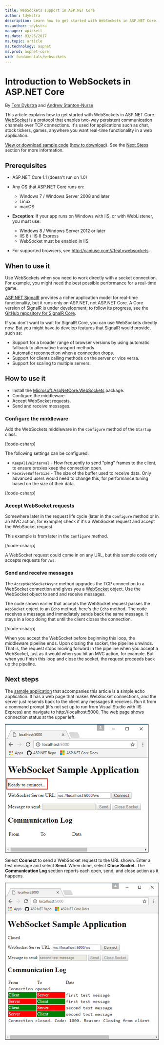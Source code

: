 ```yaml
---
title: WebSockets support in ASP.NET Core
author: tdykstra
description: Learn how to get started with WebSockets in ASP.NET Core.
ms.author: tdykstra
manager: wpickett
ms.date: 03/25/2017
ms.topic: article
ms.technology: aspnet
ms.prod: aspnet-core
uid: fundamentals/websockets
---
```


# Introduction to WebSockets in ASP.NET Core

By [Tom Dykstra](https://github.com/tdykstra) and [Andrew Stanton-Nurse](https://github.com/anurse)

This article explains how to get started with WebSockets in ASP.NET Core. [WebSocket](https://wikipedia.org/wiki/WebSocket) is a protocol that enables two-way persistent communication channels over TCP connections. It's used for applications such as chat, stock tickers, games, anywhere you want real-time functionality in a web application.

[View or download sample code](https://github.com/aspnet/Docs/tree/master/aspnetcore/fundamentals/websockets/sample) ([how to download](xref:tutorials/index#how-to-download-a-sample)). See the [Next Steps](#next-steps) section for more information.


## Prerequisites

* ASP.NET Core 1.1 (doesn't run on 1.0)
* Any OS that ASP.NET Core runs on:
  
  * Windows 7 / Windows Server 2008 and later
  * Linux
  * macOS

* **Exception**: If your app runs on Windows with IIS, or with WebListener, you must use:

  * Windows 8 / Windows Server 2012 or later
  * IIS 8 / IIS 8 Express
  * WebSocket must be enabled in IIS

* For supported browsers, see http://caniuse.com/#feat=websockets.

## When to use it

Use WebSockets when you need to work directly with a socket connection. For example, you might need the best possible performance for a real-time game.

[ASP.NET SignalR](https://docs.microsoft.com/aspnet/signalr/overview/getting-started/introduction-to-signalr) provides a richer application model for real-time functionality, but it runs only on ASP.NET, not ASP.NET Core. A Core version of SignalR is under development; to follow its progress, see the [GitHub repository for SignalR Core](https://github.com/aspnet/SignalR).

If you don't want to wait for SignalR Core, you can use WebSockets directly now. But you might have to develop features that SignalR would provide, such as:

* Support for a broader range of browser versions by using automatic fallback to alternative transport methods.
* Automatic reconnection when a connection drops.
* Support for clients calling methods on the server or vice versa.
* Support for scaling to multiple servers.

## How to use it

* Install the [Microsoft.AspNetCore.WebSockets](https://www.nuget.org/packages/Microsoft.AspNetCore.WebSockets/) package.
* Configure the middleware.
* Accept WebSocket requests.
* Send and receive messages.

### Configure the middleware

Add the WebSockets middleware in the `Configure` method of the `Startup` class.

[!code-csharp[](websockets/sample/Startup.cs?name=UseWebSockets)]

The following settings can be configured:

* `KeepAliveInterval` - How frequently to send "ping" frames to the client, to ensure proxies keep the connection open.
* `ReceiveBufferSize` - The size of the buffer used to receive data. Only advanced users would need to change this, for performance tuning based on the size of their data.

[!code-csharp[](websockets/sample/Startup.cs?name=UseWebSocketsOptions)]

### Accept WebSocket requests

Somewhere later in the request life cycle (later in the `Configure` method or in an MVC action, for example) check if it's a WebSocket request and accept the WebSocket request.

This example is from later in the `Configure` method.

[!code-csharp[](websockets/sample/Startup.cs?name=AcceptWebSocket&highlight=7)]

A WebSocket request could come in on any URL, but this sample code only accepts requests for `/ws`.

### Send and receive messages

The `AcceptWebSocketAsync` method upgrades the TCP connection to a WebSocket connection and gives you a [WebSocket](https://docs.microsoft.com/dotnet/core/api/system.net.websockets.websocket) object. Use the WebSocket object to send and receive messages.

The code shown earlier that accepts the WebSocket request passes the `WebSocket` object to an `Echo` method; here's the `Echo` method. The code receives a message and immediately sends back the same message. It stays in a loop doing that until the client closes the connection. 

[!code-csharp[](websockets/sample/Startup.cs?name=Echo)]

When you accept the WebSocket before beginning this loop, the middleware pipeline ends.  Upon closing the socket, the pipeline unwinds. That is, the request stops moving forward in the pipeline when you accept a WebSocket, just as it would when you hit an MVC action, for example.  But when you finish this loop and close the socket, the request proceeds back up the pipeline.

## Next steps

The [sample application](https://github.com/aspnet/Docs/tree/master/aspnetcore/fundamentals/websockets/sample) that accompanies this article is a simple echo application. It has a web page that makes WebSocket connections, and the server just resends back to the client any messages it receives. Run it from a command prompt (it's not set up to run from Visual Studio with IIS Express) and navigate to http://localhost:5000. The web page shows connection status at the upper left:

![Initial state of web page](websockets/_static/start.png)

Select **Connect** to send a WebSocket request to the URL shown.  Enter a test message and select **Send**. When done, select **Close Socket**. The **Communication Log** section reports each open, send, and close action as it happens.

![Initial state of web page](websockets/_static/end.png)
